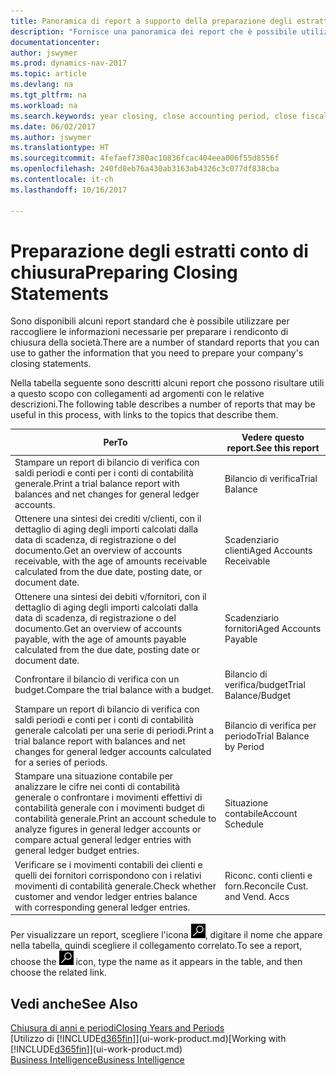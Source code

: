 ```yaml
---
title: Panoramica di report a supporto della preparazione degli estratti conto di chiusura
description: "Fornisce una panoramica dei report che è possibile utilizzare per raccogliere le informazioni e preparare gli estratti conto di chiusura della società alla chiusura dell'anno fiscale."
documentationcenter: 
author: jswymer
ms.prod: dynamics-nav-2017
ms.topic: article
ms.devlang: na
ms.tgt_pltfrm: na
ms.workload: na
ms.search.keywords: year closing, close accounting period, close fiscal year, aging, creditor payments, vendor payments, assets, liabilities, equity, analysis, reporting, financial report, business intelligence, BI, Power Bi, KPI
ms.date: 06/02/2017
ms.author: jswymer
ms.translationtype: HT
ms.sourcegitcommit: 4fefaef7380ac10836fcac404eea006f55d8556f
ms.openlocfilehash: 240fd8eb76a430ab3163ab4326c3c077df838cba
ms.contentlocale: it-ch
ms.lasthandoff: 10/16/2017

---
```

# <a name="preparing-closing-statements"></a><span data-ttu-id="58261-103">Preparazione degli estratti conto di chiusura</span><span class="sxs-lookup"><span data-stu-id="58261-103">Preparing Closing Statements</span></span>
<span data-ttu-id="58261-104">Sono disponibili alcuni report standard che è possibile utilizzare per raccogliere le informazioni necessarie per preparare i rendiconto di chiusura della società.</span><span class="sxs-lookup"><span data-stu-id="58261-104">There are a number of standard reports that you can use to gather the information that you need to prepare your company's closing statements.</span></span>

<span data-ttu-id="58261-105">Nella tabella seguente sono descritti alcuni report che possono risultare utili a questo scopo con collegamenti ad argomenti con le relative descrizioni.</span><span class="sxs-lookup"><span data-stu-id="58261-105">The following table describes a number of reports that may be useful in this process, with links to the topics that describe them.</span></span>

| <span data-ttu-id="58261-106">Per</span><span class="sxs-lookup"><span data-stu-id="58261-106">To</span></span> | <span data-ttu-id="58261-107">Vedere questo report.</span><span class="sxs-lookup"><span data-stu-id="58261-107">See this report</span></span> |
| --- | --- |
| <span data-ttu-id="58261-108">Stampare un report di bilancio di verifica con saldi periodi e conti per i conti di contabilità generale.</span><span class="sxs-lookup"><span data-stu-id="58261-108">Print a trial balance report with balances and net changes for general ledger accounts.</span></span> |<span data-ttu-id="58261-109">Bilancio di verifica</span><span class="sxs-lookup"><span data-stu-id="58261-109">Trial Balance</span></span> |
| <span data-ttu-id="58261-110">Ottenere una sintesi dei crediti v/clienti, con il dettaglio di aging degli importi calcolati dalla data di scadenza, di registrazione o del documento.</span><span class="sxs-lookup"><span data-stu-id="58261-110">Get an overview of accounts receivable, with the age of amounts receivable calculated from the due date, posting date, or document date.</span></span> |<span data-ttu-id="58261-111">Scadenziario clienti</span><span class="sxs-lookup"><span data-stu-id="58261-111">Aged Accounts Receivable</span></span> |
| <span data-ttu-id="58261-112">Ottenere una sintesi dei debiti v/fornitori, con il dettaglio di aging degli importi calcolati dalla data di scadenza, di registrazione o del documento.</span><span class="sxs-lookup"><span data-stu-id="58261-112">Get an overview of accounts payable, with the age of amounts payable calculated from the due date, posting date or document date.</span></span> |<span data-ttu-id="58261-113">Scadenziario fornitori</span><span class="sxs-lookup"><span data-stu-id="58261-113">Aged Accounts Payable</span></span> |
| <span data-ttu-id="58261-114">Confrontare il bilancio di verifica con un budget.</span><span class="sxs-lookup"><span data-stu-id="58261-114">Compare the trial balance with a budget.</span></span> |<span data-ttu-id="58261-115">Bilancio di verifica/budget</span><span class="sxs-lookup"><span data-stu-id="58261-115">Trial Balance/Budget</span></span> |
| <span data-ttu-id="58261-116">Stampare un report di bilancio di verifica con saldi periodi e conti per i conti di contabilità generale calcolati per una serie di periodi.</span><span class="sxs-lookup"><span data-stu-id="58261-116">Print a trial balance report with balances and net changes for general ledger accounts calculated for a series of periods.</span></span> |<span data-ttu-id="58261-117">Bilancio di verifica per periodo</span><span class="sxs-lookup"><span data-stu-id="58261-117">Trial Balance by Period</span></span> |
| <span data-ttu-id="58261-118">Stampare una situazione contabile per analizzare le cifre nei conti di contabilità generale o confrontare i movimenti effettivi di contabilità generale con i movimenti budget di contabilità generale.</span><span class="sxs-lookup"><span data-stu-id="58261-118">Print an account schedule to analyze figures in general ledger accounts or compare actual general ledger entries with general ledger budget entries.</span></span> |<span data-ttu-id="58261-119">Situazione contabile</span><span class="sxs-lookup"><span data-stu-id="58261-119">Account Schedule</span></span> |
| <span data-ttu-id="58261-120">Verificare se i movimenti contabili dei clienti e quelli dei fornitori corrispondono con i relativi movimenti di contabilità generale.</span><span class="sxs-lookup"><span data-stu-id="58261-120">Check whether customer and vendor ledger entries balance with corresponding general ledger entries.</span></span> |<span data-ttu-id="58261-121">Riconc. conti clienti e forn.</span><span class="sxs-lookup"><span data-stu-id="58261-121">Reconcile Cust. and Vend. Accs</span></span> |

<span data-ttu-id="58261-122">Per visualizzare un report, scegliere l'icona ![Cerca pagina o report](media/ui-search/search_small.png "icona Cerca pagina o report"), digitare il nome che appare nella tabella, quindi scegliere il collegamento correlato.</span><span class="sxs-lookup"><span data-stu-id="58261-122">To see a report, choose the ![Search for Page or Report](media/ui-search/search_small.png "Search for Page or Report icon") icon, type the name as it appears in the table, and then choose the related link.</span></span>

## <a name="see-also"></a><span data-ttu-id="58261-123">Vedi anche</span><span class="sxs-lookup"><span data-stu-id="58261-123">See Also</span></span>
[<span data-ttu-id="58261-124">Chiusura di anni e periodi</span><span class="sxs-lookup"><span data-stu-id="58261-124">Closing Years and Periods</span></span>](year-close-years-periods.md)  
<span data-ttu-id="58261-125">[Utilizzo di [!INCLUDE[d365fin](includes/d365fin_md.md)]](ui-work-product.md)</span><span class="sxs-lookup"><span data-stu-id="58261-125">[Working with [!INCLUDE[d365fin](includes/d365fin_md.md)]](ui-work-product.md)</span></span>  
[<span data-ttu-id="58261-126">Business Intelligence</span><span class="sxs-lookup"><span data-stu-id="58261-126">Business Intelligence</span></span>](bi.md)

